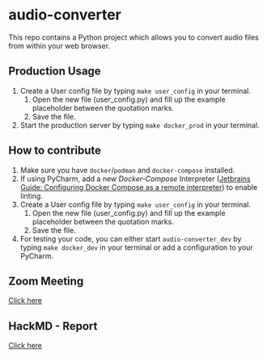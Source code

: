 # audio-converter

This repo contains a Python project which allows you to convert audio files from within your web browser.

## Production Usage

1. Create a User config file by typing `make user_config` in your terminal.
    1. Open the new file (user_config.py) and fill up the example placeholder between the quotation marks.
    2. Save the file.
2. Start the production server by typing `make docker_prod` in your terminal.

## How to contribute

1. Make sure you have `docker`/`podman` and `docker-compose` installed.
2. If using PyCharm, add a new *Docker-Compose* Interpreter
   ([Jetbrains Guide: Configuring Docker Compose as a remote interpreter](https://www.jetbrains.com/help/pycharm/using-docker-compose-as-a-remote-interpreter.html#tw))
   to enable linting.
3. Create a User config file by typing `make user_config` in your terminal.
    1. Open the new file (user_config.py) and fill up the example placeholder between the quotation marks.
    2. Save the file.
4. For testing your code, you can either start `audio-converter_dev` by typing `make docker_dev` in your terminal or add
   a configuration to your PyCharm.

## Zoom Meeting

[Click here](https://hs-augsburg.zoom.us/j/94338900433?pwd=a2NhUDJMRk1OeTYwMnZpQ3lJbXo1UT09)

## HackMD - Report

[Click here](https://hackmd.io/ymKcuO0yQ0azINDnV-Y3rw?both#)
